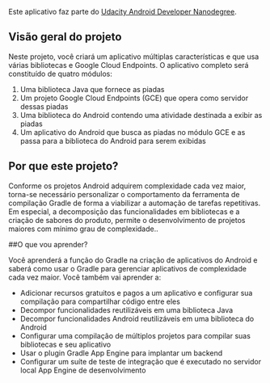 Este aplicativo faz parte do [Udacity Android Developer Nanodegree].

## Visão geral do projeto

Neste projeto, você criará um aplicativo múltiplas características e que usa várias bibliotecas e Google Cloud Endpoints. O aplicativo completo será constituído de quatro módulos:

1. Uma biblioteca Java que fornece as piadas
2. Um projeto Google Cloud Endpoints (GCE) que opera como servidor dessas piadas
3. Uma biblioteca do Android contendo uma atividade destinada a exibir as piadas
4. Um aplicativo do Android que busca as piadas no módulo GCE e as passa para a biblioteca do Android para serem exibidas

## Por que este projeto?

Conforme os projetos Android adquirem complexidade cada vez maior, torna-se necessário personalizar o comportamento da ferramenta de compilação Gradle de forma a viabilizar a automação de tarefas repetitivas. Em especial, a decomposição das funcionalidades em bibliotecas e a criação de sabores do produto, permite o desenvolvimento de projetos maiores com mínimo grau de complexidade..

##O que vou aprender?

Você aprenderá a função do Gradle na criação de aplicativos do Android e saberá como usar o Gradle para gerenciar aplicativos de complexidade cada vez maior. Você também vai aprender a:

* Adicionar recursos gratuitos e pagos a um aplicativo e configurar sua compilação para compartilhar código entre eles
* Decompor funcionalidades reutilizáveis em uma biblioteca Java
* Decompor funcionalidades Android reutilizáveis em uma biblioteca do Android
* Configurar uma compilação de múltiplos projetos para compilar suas bibliotecas e seu aplicativo
* Usar o plugin Gradle App Engine para implantar um backend
* Configurar um suíte de teste de integração que é executado no servidor local App Engine de desenvolvimento

[Udacity Android Developer Nanodegree]:https://www.udacity.com/degrees/android-developer-nanodegree-by-google--nd801
